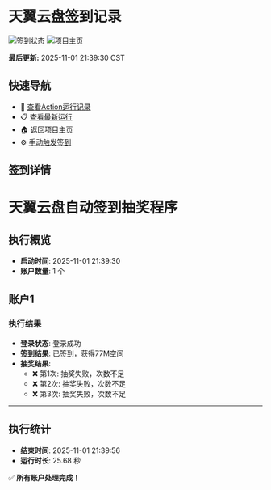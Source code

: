 # 天翼云盘签到记录

[![签到状态](https://github.com/bddddd/189pan/actions/workflows/main.yml/badge.svg)](https://github.com/bddddd/189pan/actions/workflows/main.yml) [![项目主页](https://img.shields.io/badge/GitHub-项目主页-blue?logo=github)](https://github.com/bddddd/189pan)

**最后更新:** 2025-11-01 21:39:30 CST

## 快速导航

- 🔄 [查看Action运行记录](https://github.com/bddddd/189pan/actions)
- 📋 [查看最新运行](https://github.com/bddddd/189pan/actions/runs/18997566381)
- 🏠 [返回项目主页](https://github.com/bddddd/189pan)
- ⚙️ [手动触发签到](https://github.com/bddddd/189pan/actions/workflows/main.yml)

## 签到详情

# 天翼云盘自动签到抽奖程序

## 执行概览
- **启动时间**: 2025-11-01 21:39:30
- **账户数量**: 1 个

## 账户1
### 执行结果
- **登录状态**: 登录成功
- **签到结果**: 已签到，获得77M空间
- **抽奖结果**:
  - ❌ 第1次: 抽奖失败，次数不足
  - ❌ 第2次: 抽奖失败，次数不足
  - ❌ 第3次: 抽奖失败，次数不足

---
## 执行统计
- **结束时间**: 2025-11-01 21:39:56
- **运行时长**: 25.68 秒

✅ **所有账户处理完成！**
